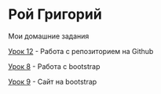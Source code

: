 # Рой Григорий
Мои домашние задания

[Урок 12](https://webdevgrisha.github.io/lesson_12/ "Моя готовая домашка") - Работа с репозиторием на Github

[Урок 8](https://webdevgrisha.github.io/lesson_8/ "Моя готовая домашка") - Работа с bootstrap

[Урок 9](https://webdevgrisha.github.io/lesson_9/ "Моя готовая домашка") - Сайт на bootstrap
